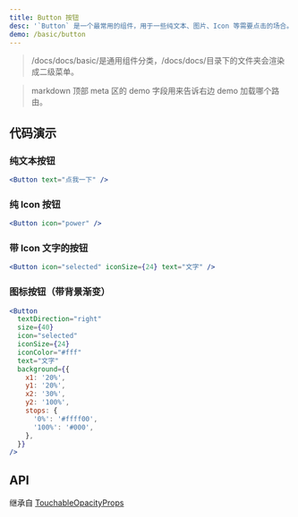 ```yaml
---
title: Button 按钮
desc: '`Button` 是一个最常用的组件，用于一些纯文本、图片、Icon 等需要点击的场合。'
demo: /basic/button
---
```


> /docs/docs/basic/是通用组件分类，/docs/docs/目录下的文件夹会渲染成二级菜单。

> markdown 顶部 meta 区的 demo 字段用来告诉右边 demo 加载哪个路由。

## 代码演示

### 纯文本按钮

```jsx
<Button text="点我一下" />
```

### 纯 Icon 按钮

```jsx
<Button icon="power" />
```

### 带 Icon 文字的按钮

```jsx
<Button icon="selected" iconSize={24} text="文字" />
```

### 图标按钮（带背景渐变）

```jsx
<Button
  textDirection="right"
  size={40}
  icon="selected"
  iconSize={24}
  iconColor="#fff"
  text="文字"
  background={{
    x1: '20%',
    y1: '20%',
    x2: '30%',
    y2: '100%',
    stops: {
      '0%': '#ffff00',
      '100%': '#000',
    },
  }}
/>
```

## API

继承自 [TouchableOpacityProps](https://reactnative.dev/docs/touchableopacity#props)

<API name="ButtonProps"></API>
